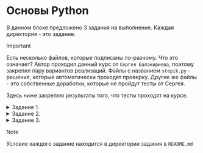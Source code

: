 # Основы Python

В данном блоке предложено 3 задания на выполнение. Каждая директория - это задание. 

> [!IMPORTANT]
> Есть несколько файлов, которые подписаны по-разному. Что это означает? 
> Автор проходил данный курс от `Сергея Балакириева`, поэтому закрепил пару вариантов реализаций. 
> Файлы с названием `stepik.py` - решения, которые автоматически проходят проверку. 
> Другие же файлы - это собственные доработки, которые не пройдут тесты от Сергея.

Здесь ниже закреплю результаты того, что тесты проходят на курсе. 

<details>
  <summary>Задание 1. </summary>

  ![img.png](images/first_question.png)

</details>

<details>
  <summary>Задание 2. </summary>

  ![img.png](images/second_question.png)

</details>

<details>
  <summary>Задание 3. </summary>

  ![img.png](images/third_question.png)

</details>

> [!NOTE]
> Условие каждого задание находится в директории задания в `README.md`
